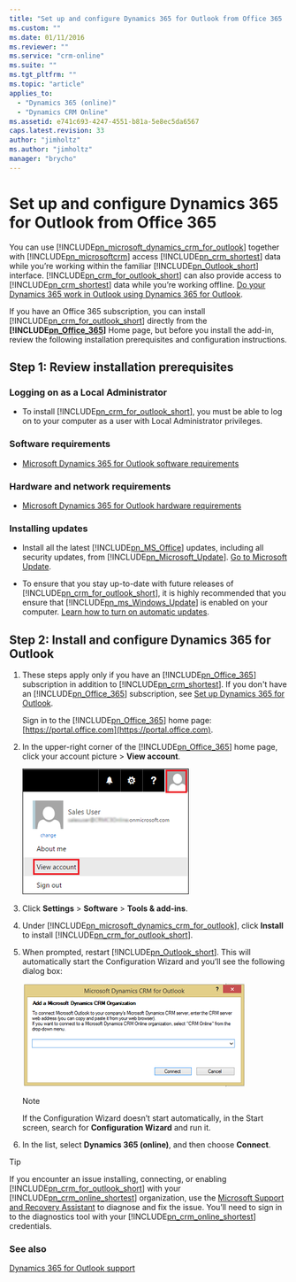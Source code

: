 ```yaml
---
title: "Set up and configure Dynamics 365 for Outlook from Office 365 | MicrosoftDocs"
ms.custom: ""
ms.date: 01/11/2016
ms.reviewer: ""
ms.service: "crm-online"
ms.suite: ""
ms.tgt_pltfrm: ""
ms.topic: "article"
applies_to: 
  - "Dynamics 365 (online)"
  - "Dynamics CRM Online"
ms.assetid: e741c693-4247-4551-b81a-5e8ec5da6567
caps.latest.revision: 33
author: "jimholtz"
ms.author: "jimholtz"
manager: "brycho"
---
```

# Set up and configure Dynamics 365 for Outlook from Office 365
You can use [!INCLUDE[pn_microsoft_dynamics_crm_for_outlook](../../includes/pn-microsoft-dynamics-crm-for-outlook.md)] together with [!INCLUDE[pn_microsoftcrm](../../includes/pn-microsoftcrm.md)] access [!INCLUDE[pn_crm_shortest](../../includes/pn-crm-shortest.md)] data while you’re working within the familiar [!INCLUDE[pn_Outlook_short](../../includes/pn-outlook-short.md)] interface. [!INCLUDE[pn_crm_for_outlook_short](../../includes/pn-crm-for-outlook-short.md)] can also provide access to [!INCLUDE[pn_crm_shortest](../../includes/pn-crm-shortest.md)] data while you’re working offline. [Do your Dynamics 365 work in Outlook using Dynamics 365 for Outlook](dynamics-365-work-outlook.md).  
  
 If you have an Office 365 subscription, you can install [!INCLUDE[pn_crm_for_outlook_short](../../includes/pn-crm-for-outlook-short.md)] directly from the **[!INCLUDE[pn_Office_365](../../includes/pn-office-365.md)]** Home page, but before you install the add-in, review the following installation prerequisites and configuration instructions.  
  
## Step 1: Review installation prerequisites  
  
### Logging on as a Local Administrator  
  
-   To install [!INCLUDE[pn_crm_for_outlook_short](../../includes/pn-crm-for-outlook-short.md)], you must be able to log on to your computer as a user with Local Administrator privileges.  
  
### Software requirements  
  
-   [Microsoft Dynamics 365 for Outlook software requirements](../admin-guide/software-requirements.md)
  
### Hardware and network requirements  
  
-   [Microsoft Dynamics 365 for Outlook hardware requirements](../admin-guide/hardware-requirements.md)
  
### Installing updates  
  
-   Install all the latest [!INCLUDE[pn_MS_Office](../../includes/pn-ms-office.md)] updates, including all security updates, from [!INCLUDE[pn_Microsoft_Update](../../includes/pn-microsoft-update.md)]. [Go to Microsoft Update](http://go.microsoft.com/fwlink/p/?LinkId=165705).  
  
-   To ensure that you stay up-to-date with future releases of [!INCLUDE[pn_crm_for_outlook_short](../../includes/pn-crm-for-outlook-short.md)], it is highly recommended that you ensure that [!INCLUDE[pn_ms_Windows_Update](../../includes/pn-ms-windows-update.md)] is enabled on your computer. [Learn how to turn on automatic updates](http://go.microsoft.com/fwlink/p/?LinkID=518633).  
  
## Step 2: Install and configure Dynamics 365 for Outlook  
  
1.  These steps apply only if you have an [!INCLUDE[pn_Office_365](../../includes/pn-office-365.md)] subscription in addition to [!INCLUDE[pn_crm_shortest](../../includes/pn-crm-shortest.md)]. If you don't have an [!INCLUDE[pn_Office_365](../../includes/pn-office-365.md)] subscription, see [Set up Dynamics 365 for Outlook](set-up.md).  
  
     Sign in to the [!INCLUDE[pn_Office_365](../../includes/pn-office-365.md)] home page: [https://portal.office.com](https://portal.office.com).  
  
2.  In the upper-right corner of the [!INCLUDE[pn_Office_365](../../includes/pn-office-365.md)] home page, click your account picture > **View account**.  
  
     ![View Office 365 account settings](../media/o365-settings-account.png "View Office 365 account settings")  
  
3.  Click **Settings** > **Software** > **Tools & add-ins**.  
  
4.  Under [!INCLUDE[pn_microsoft_dynamics_crm_for_outlook](../../includes/pn-microsoft-dynamics-crm-for-outlook.md)], click **Install** to install [!INCLUDE[pn_crm_for_outlook_short](../../includes/pn-crm-for-outlook-short.md)].  
  
5.  When prompted, restart [!INCLUDE[pn_Outlook_short](../../includes/pn-outlook-short.md)]. This will automatically start the Configuration Wizard and you’ll see the following dialog box:  
  
     ![Add a Dynamics 365 Organization dialog box](../media/crm-outlook-add-organization.png "Add a Dynamics 365 Organization dialog box")  
  
    > [!NOTE]
    >  If the Configuration Wizard doesn’t start automatically, in the Start screen, search for **Configuration Wizard** and run it.  
  
6.  In the list, select **Dynamics 365 (online)**, and then choose **Connect**.  
  
> [!TIP]
>  If you encounter an issue installing, connecting, or enabling [!INCLUDE[pn_crm_for_outlook_short](../../includes/pn-crm-for-outlook-short.md)] with your [!INCLUDE[pn_crm_online_shortest](../../includes/pn-crm-online-shortest.md)] organization, use the [Microsoft Support and Recovery Assistant](http://aka.ms/crmocpub) to diagnose and fix the issue. You’ll need to sign in to the diagnostics tool with your [!INCLUDE[pn_crm_online_shortest](../../includes/pn-crm-online-shortest.md)] credentials.  
  
### See also  
 [Dynamics 365 for Outlook support](../admin-guide/support.md)